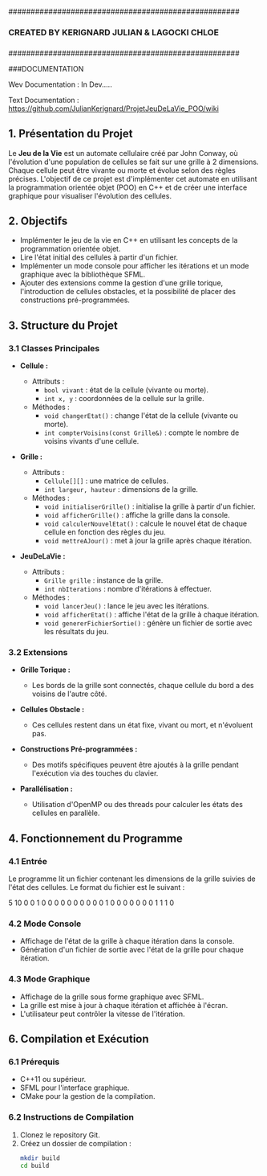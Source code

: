 ####################################################
###                                              ###
###  CREATED BY KERIGNARD JULIAN & LAGOCKI CHLOE ###
###                                              ###
####################################################


###DOCUMENTATION

Wev Documentation : In Dev.....

Text Documentation : https://github.com/JulianKerignard/ProjetJeuDeLaVie_POO/wiki

## 1. **Présentation du Projet**
Le **Jeu de la Vie** est un automate cellulaire créé par John Conway, où l'évolution d'une population de cellules se fait sur une grille à 2 dimensions. Chaque cellule peut être vivante ou morte et évolue selon des règles précises. L'objectif de ce projet est d'implémenter cet automate en utilisant la programmation orientée objet (POO) en C++ et de créer une interface graphique pour visualiser l'évolution des cellules.

## 2. **Objectifs**
- Implémenter le jeu de la vie en C++ en utilisant les concepts de la programmation orientée objet.
- Lire l'état initial des cellules à partir d'un fichier.
- Implémenter un mode console pour afficher les itérations et un mode graphique avec la bibliothèque SFML.
- Ajouter des extensions comme la gestion d'une grille torique, l'introduction de cellules obstacles, et la possibilité de placer des constructions pré-programmées.

## 3. **Structure du Projet**

### 3.1 **Classes Principales**
- **Cellule :**
    - Attributs :
        - `bool vivant` : état de la cellule (vivante ou morte).
        - `int x, y` : coordonnées de la cellule sur la grille.
    - Méthodes :
        - `void changerEtat()` : change l'état de la cellule (vivante ou morte).
        - `int compterVoisins(const Grille&)` : compte le nombre de voisins vivants d'une cellule.

- **Grille :**
    - Attributs :
        - `Cellule[][]` : une matrice de cellules.
        - `int largeur, hauteur` : dimensions de la grille.
    - Méthodes :
        - `void initialiserGrille()` : initialise la grille à partir d'un fichier.
        - `void afficherGrille()` : affiche la grille dans la console.
        - `void calculerNouvelEtat()` : calcule le nouvel état de chaque cellule en fonction des règles du jeu.
        - `void mettreAJour()` : met à jour la grille après chaque itération.

- **JeuDeLaVie :**
    - Attributs :
        - `Grille grille` : instance de la grille.
        - `int nbIterations` : nombre d'itérations à effectuer.
    - Méthodes :
        - `void lancerJeu()` : lance le jeu avec les itérations.
        - `void afficherEtat()` : affiche l'état de la grille à chaque itération.
        - `void genererFichierSortie()` : génère un fichier de sortie avec les résultats du jeu.

### 3.2 **Extensions**
- **Grille Torique :**
    - Les bords de la grille sont connectés, chaque cellule du bord a des voisins de l'autre côté.

- **Cellules Obstacle :**
    - Ces cellules restent dans un état fixe, vivant ou mort, et n'évoluent pas.

- **Constructions Pré-programmées :**
    - Des motifs spécifiques peuvent être ajoutés à la grille pendant l'exécution via des touches du clavier.

- **Parallélisation :**
    - Utilisation d'OpenMP ou des threads pour calculer les états des cellules en parallèle.

## 4. **Fonctionnement du Programme**

### 4.1 **Entrée**
Le programme lit un fichier contenant les dimensions de la grille suivies de l'état des cellules. Le format du fichier est le suivant :

5 10 
0 0 1 0 0
0 0 0 0 0 
0 0 0 1 0
0 0 0 0 0
0 1 1 1 0


### 4.2 **Mode Console**
- Affichage de l'état de la grille à chaque itération dans la console.
- Génération d'un fichier de sortie avec l'état de la grille pour chaque itération.

### 4.3 **Mode Graphique**
- Affichage de la grille sous forme graphique avec SFML.
- La grille est mise à jour à chaque itération et affichée à l'écran.
- L'utilisateur peut contrôler la vitesse de l'itération.

## 6. **Compilation et Exécution**

### 6.1 **Prérequis**
- C++11 ou supérieur.
- SFML pour l'interface graphique.
- CMake pour la gestion de la compilation.

### 6.2 **Instructions de Compilation**
1. Clonez le repository Git.
2. Créez un dossier de compilation :
   ```bash
   mkdir build
   cd build
   
